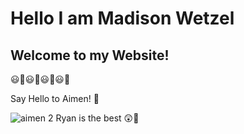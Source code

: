 
<html>
<head>
<title> Page Title </title>
<body>
<h1> Hello I am Madison Wetzel </h1>
<h2> Welcome to my Website! </h2>
<p> 😃🤩😃🤩😃🤩😃🤩 </p>
</body>
</head>
</html>
Say Hello to Aimen! 🤗

![aimen 2](https://user-images.githubusercontent.com/110491064/182712657-0ac1fade-6971-405f-a534-003d14a10201.jpg)
Ryan is the best 😲🦎
